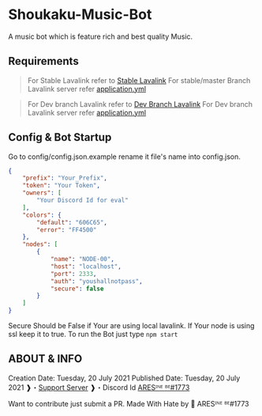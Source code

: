 # Shoukaku-Music-Bot
A music bot which is feature rich and best quality Music.

## Requirements
> For Stable Lavalink refer to [Stable Lavalink](https://github.com/freyacodes/Lavalink/releases)
> For stable/master Branch Lavalink server refer [application.yml](https://github.com/freyacodes/Lavalink/blob/master/LavalinkServer/application.yml.example)

> For Dev branch Lavalink refer to [Dev Branch Lavalink](https://ci.fredboat.com/viewType.html?buildTypeId=Lavalink_Build&branch_Lavalink=refs%2Fheads%2Fdev&tab=buildTypeStatusDiv) 
> For Dev branch Lavalink server refer [application.yml](https://github.com/freyacodes/Lavalink/blob/dev/LavalinkServer/application.yml.example)

## Config & Bot Startup
Go to config/config.json.example rename it file's name into config.json.
```json
{
    "prefix": "Your_Prefix",
    "token": "Your Token",
    "owners": [
        "Your Discord Id for eval"
    ],
    "colors": {
        "default": "606C65",
        "error": "FF4500"
    },
    "nodes": [
        {
            "name": "NODE-00",
            "host": "localhost",
            "port": 2333,
            "auth": "youshallnotpass",
            "secure": false
        }
    ]
}
```
Secure Should be False if Your are using local lavalink. If Your node is using ssl keep it to true.
To run the Bot just type `npm start`

## ABOUT & INFO
Creation Date: Tuesday, 20 July 2021
Published Date: Tuesday, 20 July 2021
❱・[Support Server](https://discord.gg/dB6RzCbZhW)
❱・Discord Id [ARESᴵᴺᴱ ᴮᴱ#1773](https://discord.com/users/688028837711446041)

Want to contribute just submit a PR.
Made With Hate by 🖤 ARESᴵᴺᴱ ᴮᴱ#1773
